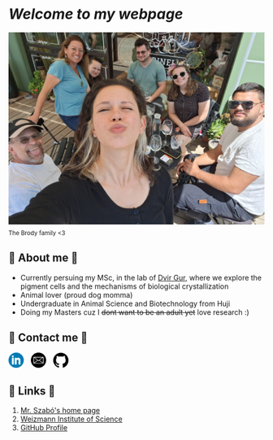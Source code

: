 # **_Welcome to my webpage_**
![The Brody family <3](family_image.jpg)
<sub>The Brody family <3</sub>
## 🐳 About me 🐳
* Currently persuing my MSc, in the lab of [Dvir Gur](https://www.weizmann.ac.il/molgen/Gur/home), where we explore the pigment cells and the mechanisms of biological crystallization
* Animal lover (proud dog momma)
* Undergraduate in Animal Science and Biotechnology from Huji 
* Doing my Masters cuz I ~~dont want to be an adult yet~~ love research :)



## 🐧 Contact me 🐧
<a href="https://il.linkedin.com/in/romi-brody" style="display: inline-block; margin-right: 10px;">
  <img src="circle-linkedin-512.jpeg" alt="linkedin" width="30">
</a>
<a href="mailto:ruchama.brody@weizmann.ac.il" style="display: inline-block; margin-right: 10px;">
  <img src="email-icon--clipart-best-22.png" alt="Email Icon" width="30">
</a>
<a href="https://github.com/romizb" style="display: inline-block;">
  <img src="github icon.png" alt="github" width="30">
</a>


## 🦥 Links 🦥
1. [Mr. Szabó's home page](https://szabgab.com/)
1. [Weizmann Institute of Science](https://www.weizmann.ac.il/pages/)
1. [GitHub Profile](https://github.com/romizb)




  
